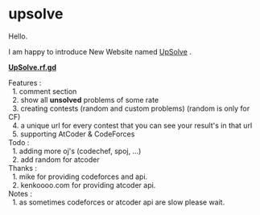 # upsolve

Hello.

I am happy to introduce New Website named [UpSolve](http://upsolve.rf.gd) .

**[UpSolve.rf.gd](http://upsolve.rf.gd)**

Features :  <br>
&nbsp; 1. comment section <br>
&nbsp; 2. show all **unsolved** problems of some rate <br>
&nbsp; 3. creating contests (random and custom problems) (random is only for CF) <br>
&nbsp; 4. a unique url for every contest that you can see your result's in that url <br>
&nbsp; 5. supporting AtCoder & CodeForces <br>
Todo :  <br>
&nbsp; 1. adding more oj's (codechef, spoj, ...) <br>
&nbsp; 2. add random for atcoder <br>
Thanks : <br>
&nbsp; 1. mike for providing codeforces and api. <br>
&nbsp; 2. kenkoooo.com for providing atcoder api. <br>
Notes : <br>
&nbsp; 1. as sometimes codeforces or atcoder api are slow please wait.
